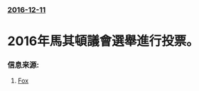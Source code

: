 ### [2016-12-11](/news/2016/12/11/index.md)

##### 
# 2016年馬其頓議會選舉進行投票。 




### 信息来源:

1. [Fox](http://www.foxnews.com/world/2016/12/10/macedonia-votes-in-early-election.html)
